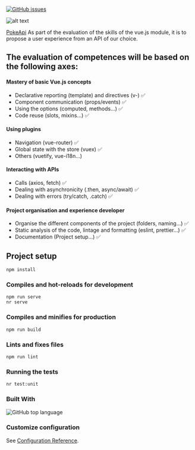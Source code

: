 [![GitHub issues](https://img.shields.io/github/issues/Nyaraa-2/pokemon_api_vue_temp)](https://github.com/Nyaraa-2/pokemon_api_vue_temp/issues)

![alt text](https://pokeapi.co/static/pokeapi_256.3fa72200.png)

[PokeApi](https://pokeapi.co/)
As part of the evaluation of the skills of the vue.js module, it is to propose a user experience from an API of our choice.

## The evaluation of competences will be based on the following axes:

#### Mastery of basic Vue.js concepts
- Declarative reporting (template) and directives (v-) :white_check_mark:
- Component communication (props/events) :white_check_mark:
- Using the options (computed, methods...) :white_check_mark:
- Code reuse (slots, mixins...) :white_check_mark:
#### Using plugins
- Navigation (vue-router) :white_check_mark:
- Global state with the store (vuex) :white_check_mark:
- Others (vuetify, vue-i18n...)
#### Interacting with APIs 
- Calls (axios, fetch) :white_check_mark:
- Dealing with asynchronicity (.then, async/await) :white_check_mark:
- Dealing with errors (try/catch, .catch) :white_check_mark:
#### Project organisation and experience developer  
- Organise the different components of the project (folders, naming...) :white_check_mark:
- Static analysis of the code, lintage and formatting (eslint, prettier...) :white_check_mark:
- Documentation (Project setup...) :white_check_mark:


## Project setup

```
npm install
```

### Compiles and hot-reloads for development

```
npm run serve
nr serve
```

### Compiles and minifies for production

```
npm run build
```

### Lints and fixes files

```
npm run lint
```

### Running the tests

```
nr test:unit
```

### Built With
![GitHub top language](https://img.shields.io/github/languages/top/Nyaraa-2/pokemon_api_vue_temp)



### Customize configuration

See [Configuration Reference](https://cli.vuejs.org/config/).
